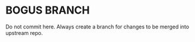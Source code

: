 # BOGUS BRANCH

Do not commit here. Always create a branch for changes to be merged into upstream repo.
